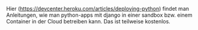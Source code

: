 Hier (https://devcenter.heroku.com/articles/deploying-python) findet man Anleitungen, wie man python-apps mit django in einer sandbox bzw. einem Container in der Cloud betreiben kann. Das ist teilweise kostenlos.
